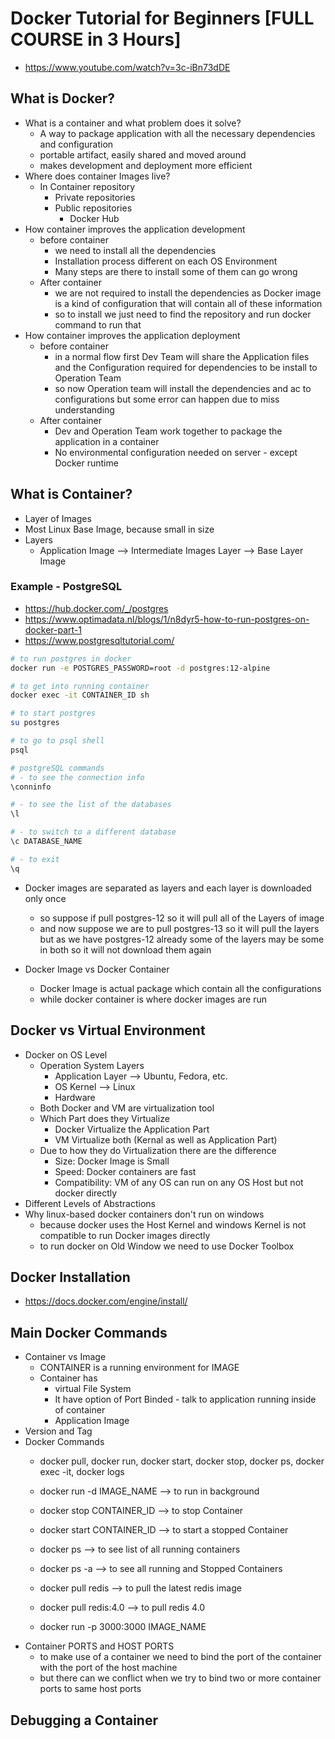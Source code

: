 # Docker Tutorial for Beginners [FULL COURSE in 3 Hours]

- https://www.youtube.com/watch?v=3c-iBn73dDE


## What is Docker?

- What is a container and what problem does it solve?
	- A way to package application with all the necessary dependencies and configuration
	- portable artifact, easily shared and moved around 
	- makes development and deployment more efficient
- Where does container Images live?
	- In Container repository
		- Private repositories
		- Public repositories
			- Docker Hub
- How container improves the application development
	- before container 
		- we need to install all the dependencies
		- Installation process different on each OS Environment
		- Many steps are there to install some of them can go wrong
	- After container
		- we are not required to install the dependencies as Docker image is a kind of configuration that will contain all of these information
		- so to install we just need to find the repository and run docker command to run that
- How container improves the application deployment
	- before container
		- in a normal flow first Dev Team will share the Application files and the Configuration required for dependencies to be install to Operation Team
		- so now Operation team will install the dependencies and ac to configurations but some error can happen due to miss understanding
	- After container
		- Dev and Operation Team work together to package the application in a container
		- No environmental configuration needed on server - except Docker runtime 

## What is Container?

- Layer of Images
- Most Linux Base Image, because small in size
- Layers
	- Application Image --> Intermediate Images Layer --> Base Layer Image 

### Example - PostgreSQL

- https://hub.docker.com/_/postgres
- https://www.optimadata.nl/blogs/1/n8dyr5-how-to-run-postgres-on-docker-part-1
- https://www.postgresqltutorial.com/

```sh
# to run postgres in docker
docker run -e POSTGRES_PASSWORD=root -d postgres:12-alpine

# to get into running container
docker exec -it CONTAINER_ID sh

# to start postgres
su postgres

# to go to psql shell
psql

# postgreSQL commands
# - to see the connection info
\conninfo 

# - to see the list of the databases
\l

# - to switch to a different database
\c DATABASE_NAME

# - to exit
\q 
```

- Docker images are separated as layers and each layer is downloaded only once
	- so suppose if pull postgres-12 so it will pull all of the Layers of image
	- and now suppose we are to pull postgres-13 so it will pull the layers but as we have postgres-12 already some of the layers may be some in both so it will not download them again


- Docker Image vs Docker Container
	- Docker Image is actual package which contain all the configurations
	- while docker container is where docker images are run


## Docker vs Virtual Environment

- Docker on OS Level
	- Operation System Layers
		- Application Layer --> Ubuntu, Fedora, etc.
		- OS Kernel --> Linux
		- Hardware
	- Both Docker and VM are virtualization tool
	- Which Part does they Virtualize
		- Docker Virtualize the Application Part
		- VM Virtualize both (Kernal as well as Application Part)
	- Due to how they do Virtualization there are the difference
		- Size: Docker Image is Small
		- Speed: Docker containers are fast
		- Compatibility: VM of any OS can run on any OS Host but not docker directly
- Different Levels of Abstractions
- Why linux-based docker containers don't run on windows 
	- because docker uses the Host Kernel and windows Kernel is not compatible to run Docker images directly 
	- to run docker on Old Window we need to use Docker Toolbox

## Docker Installation

- https://docs.docker.com/engine/install/

## Main Docker Commands

- Container vs Image
	- CONTAINER is a running environment for IMAGE
	- Container has
		- virtual File System
		- It have option of Port Binded - talk to application running inside of container
		- Application Image
- Version and Tag
- Docker Commands
	- docker pull, docker run, docker start, docker stop, docker ps, docker exec -it, docker logs

	- docker run -d IMAGE_NAME --> to run in background
	- docker stop CONTAINER_ID --> to stop Container
	- docker start CONTAINER_ID --> to start a stopped Container
	- docker ps --> to see list of all running containers
	- docker ps -a --> to see all running and Stopped Containers
	- docker pull redis --> to pull the latest redis image
	- docker pull redis:4.0 --> to pull redis 4.0 
	- docker run -p 3000:3000 IMAGE_NAME
- Container PORTS and HOST PORTS
	- to make use of a container we need to bind the port of the container with the port of the host machine
	- but there can we conflict when we try to bind two or more container ports to same host ports


## Debugging a Container